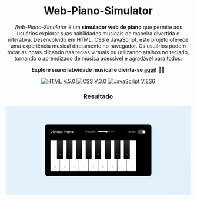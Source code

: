 <div align="center">

# Web-Piano-Simulator

*Web-Piano-Simulator* é um **simulador web de piano** que permite aos usuários explorar suas habilidades musicais de maneira divertida e interativa. Desenvolvido em HTML, CSS e JavaScript, este projeto oferece uma experiência musical diretamente no navegador. Os usuários podem tocar as notas clicando nas teclas virtuais ou utilizando atalhos no teclado, tornando o aprendizado de música acessível e agradável para todos.

**Explore sua criatividade musical e divirta-se [aqui](https://abelarduu.github.io/Web-Piano-Simulator/)!** 🎹✨


[![HTML V.5.0](https://img.shields.io/badge/HTML-E34F26?style=for-the-badge&logo=html5&logoColor=white)](https://developer.mozilla.org/en-US/docs/Web/HTML)
[![CSS V.3.0](https://img.shields.io/badge/CSS-1572B6?style=for-the-badge&logo=css3&logoColor=white)](https://developer.mozilla.org/en-US/docs/Web/CSS)
[![JavaScript V.ES6](https://img.shields.io/badge/JavaScript-F7DF1E?style=for-the-badge&logo=javascript&logoColor=black)](https://developer.mozilla.org/en-US/docs/Web/JavaScript)

### Resultado
![Interface do simulador](img/interface.gif)

</div>
